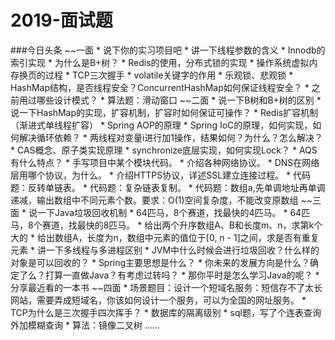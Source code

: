 # 2019-面试题

###今日头条
  ~~一面
    * 说下你的实习项目吧
    * 讲一下线程参数的含义
    * Innodb的索引实现
    * 为什么是B+树？
    * Redis的使用，分布式锁的实现
    * 操作系统虚拟内存换页的过程
    * TCP三次握手
    * volatile关键字的作用
    * 乐观锁、悲观锁
    * HashMap结构，是否线程安全？ConcurrentHashMap如何保证线程安全？
    * 之前用过哪些设计模式？
    * 算法题：滑动窗口
  ~~二面
    * 说一下B树和B+树的区别
    * 说一下HashMap的实现，扩容机制，扩容时如何保证可操作？
    * Redis扩容机制（渐进式单线程扩容）
    * Spring AOP的原理
    * Spring IoC的原理，如何实现，如何解决循环依赖？
    * 两线程对变量i进行加1操作，结果如何？为什么？怎么解决？
    * CAS概念、原子类实现原理
    * synchronize底层实现，如何实现Lock？
    * AQS有什么特点？
    * 手写项目中某个模块代码。
    * 介绍各种网络协议。
    * DNS在网络层用哪个协议，为什么。
    * 介绍HTTPS协议，详述SSL建立连接过程。
    * 代码题：反转单链表。
    * 代码题：复杂链表复制。
    * 代码题：数组a,先单调地址再单调递减，输出数组中不同元素个数。要求：O(1)空间复杂度，不能改变原数组
  ~~三面
    * 说一下Java垃圾回收机制
    * 64匹马，8个赛道，找最快的4匹马。
    * 64匹马，8个赛道，找最快的8匹马。
    * 给出两个升序数组A、B和长度m、n，求第k个大的
    * 给出数组A，长度为n，数组中元素的值位于[0, n - 1]之间，求是否有重复元素
    * 讲一下多线程与多进程区别
    * JVM中什么时候会进行垃圾回收？什么样的对象是可以回收的？
    * Spring主要思想是什么？
    * 你未来的发展方向是什么？确定了么？打算一直做Java？有考虑过转吗？
    * 那你平时是怎么学习Java的呢？
    * 分享最近看的一本书
  ~~四面
    * 场景题目：设计一个短域名服务：短信存不了太长网站，需要弄成短域名，你该如何设计一个服务，可以为全国的网址服务。
    * TCP为什么是三次握手四次挥手？
    * 数据库的隔离级别
    * sql题，写了个连表查询外加模糊查询
    * 算法：镜像二叉树 ......

